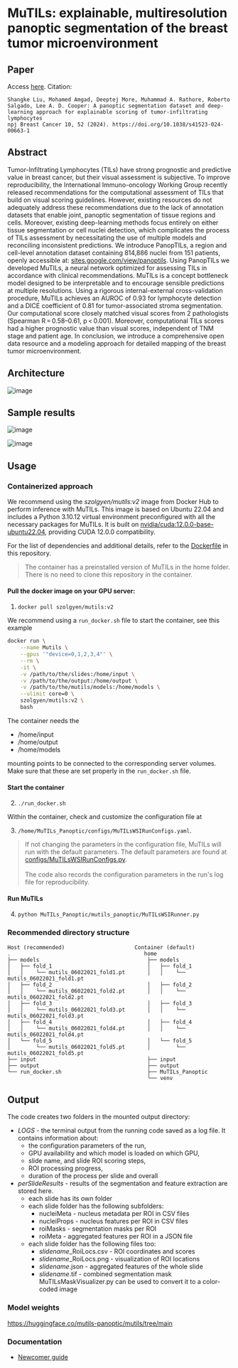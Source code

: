 # MuTILs: explainable, multiresolution panoptic segmentation of the breast tumor microenvironment

## Paper
Access [here](https://www.nature.com/articles/s41523-024-00663-1). Citation:
```
Shangke Liu, Mohamed Amgad, Deeptej More, Muhammad A. Rathore, Roberto Salgado, Lee A. D. Cooper: A panoptic segmentation dataset and deep-learning approach for explainable scoring of tumor-infiltrating lymphocytes
npj Breast Cancer 10, 52 (2024). https://doi.org/10.1038/s41523-024-00663-1
```

## Abstract
Tumor-Infiltrating Lymphocytes (TILs) have strong prognostic and predictive value in breast cancer, but their visual assessment is subjective. To improve reproducibility, the International Immuno-oncology Working Group recently released recommendations for the computational assessment of TILs that build on visual scoring guidelines. However, existing resources do not adequately address these recommendations due to the lack of annotation datasets that enable joint, panoptic segmentation of tissue regions and cells. Moreover, existing deep-learning methods focus entirely on either tissue segmentation or cell nuclei detection, which complicates the process of TILs assessment by necessitating the use of multiple models and reconciling inconsistent predictions. We introduce PanopTILs, a region and cell-level annotation dataset containing 814,886 nuclei from 151 patients, openly accessible at: [sites.google.com/view/panoptils](https://sites.google.com/view/panoptils/home). Using PanopTILs we developed MuTILs, a neural network optimized for assessing TILs in accordance with clinical recommendations. MuTILs is a concept bottleneck model designed to be interpretable and to encourage sensible predictions at multiple resolutions. Using a rigorous internal-external cross-validation procedure, MuTILs achieves an AUROC of 0.93 for lymphocyte detection and a DICE coefficient of 0.81 for tumor-associated stroma segmentation. Our computational score closely matched visual scores from 2 pathologists (Spearman R = 0.58–0.61, p < 0.001). Moreover, computational TILs scores had a higher prognostic value than visual scores, independent of TNM stage and patient age. In conclusion, we introduce a comprehensive open data resource and a modeling approach for detailed mapping of the breast tumor microenvironment.

## Architecture
![image](https://github.com/PathologyDataScience/MuTILs_Panoptic/assets/22067552/e9453cf3-5c9a-4fc3-b12e-8404a27ab48c)

## Sample results
![image](https://github.com/PathologyDataScience/MuTILs_Panoptic/assets/22067552/0e43d964-f560-4e51-b268-de93255ec1bf)

![image](https://github.com/PathologyDataScience/MuTILs_Panoptic/assets/22067552/c3c36f0c-95de-446a-8a9b-3aba172304ce)

## Usage

### Containerized approach

We recommend using the <i>szolgyen/mutils:v2</i> image from Docker Hub to perform inference with MuTILs. This image is based on Ubuntu 22.04 and includes a Python 3.10.12 virtual environment preconfigured with all the necessary packages for MuTILs. It is built on [nvidia/cuda:12.0.0-base-ubuntu22.04](https://hub.docker.com/layers/nvidia/cuda/12.0.0-base-ubuntu22.04/images/sha256-3b6f49136ec6725b6fcc0fc04f2f7711d3d1e22d0328da2ca73e52dbd37fa4b1), providing CUDA 12.0.0 compatibility.

For the list of dependencies and additional details, refer to the [Dockerfile](https://github.com/szolgyen/MuTILs_Panoptic/blob/main/Dockerfile) in this repository.

>The container has a preinstalled version of MuTILs in the home folder. There is no need to clone this repository in the container.

#### Pull the docker image on your GPU server:

1. `docker pull szolgyen/mutils:v2`

We recommend using a `run_docker.sh` file to start the container, see this example

```bash
docker run \
    --name Mutils \
    --gpus '"device=0,1,2,3,4"' \
    --rm \
    -it \
    -v /path/to/the/slides:/home/input \
    -v /path/to/the/output:/home/output \
    -v /path/to/the/mutils/models:/home/models \
    --ulimit core=0 \
    szolgyen/mutils:v2 \
    bash
```
The container needs the

- /home/input
- /home/output
- /home/models

mounting points to be connected to the corresponding server volumes. Make sure that these are set properly in the `run_docker.sh` file.

#### Start the container

2. `./run_docker.sh`

Within the container, check and customize the configuration file at

3. `/home/MuTILs_Panoptic/configs/MuTILsWSIRunConfigs.yaml`.

> If not changing the parameters in the configuration file, MuTILs will run with the default parameters. The default parameters are found at [configs/MuTILsWSIRunConfigs.py](https://github.com/szolgyen/MuTILs_Panoptic/blob/520e1af15714abd9fae24cc9def5a07b5b6a6181/configs/MuTILsWSIRunConfigs.py#L145).<br><br>
The code also records the configuration parameters in the run's log file for reproducibility.

#### Run MuTILs

4. `python MuTILs_Panoptic/mutils_panoptic/MuTILsWSIRunner.py`

### Recommended directory structure

```
Host (recommended)                      Container (default)
.                                          home
├── models                                  ├── models
│   ├── fold_1                              │   ├── fold_1
│   │    └── mutils_06022021_fold1.pt       │   │    └── mutils_06022021_fold1.pt
│   ├── fold_2                              │   ├── fold_2
│   │    └── mutils_06022021_fold2.pt       │   │    └── mutils_06022021_fold2.pt
│   ├── fold_3                              │   ├── fold_3
│   │    └── mutils_06022021_fold3.pt       │   │    └── mutils_06022021_fold3.pt
│   ├── fold_4                              │   ├── fold_4
│   │    └── mutils_06022021_fold4.pt       │   │    └── mutils_06022021_fold4.pt
│   └── fold_5                              │   └── fold_5
│        └── mutils_06022021_fold5.pt       │        └── mutils_06022021_fold5.pt
├── input                                   ├── input
├── output                                  ├── output
└── run_docker.sh                           ├── MuTILs_Panoptic
                                            └── venv
```

## Output

The code creates two folders in the mounted output directory:
   - <i>LOGS</i> - the terminal output from the running code saved as a log file. It contains information about:
       - the configuration parameters of the run,
       - GPU availability and which model is loaded on which GPU,
       - slide name, and slide ROI scoring steps,
       - ROI processing progress,
       - duration of the process per slide and overall
   - <i>perSlideResults</i> - results of the segmentation and feature extraction are stored here.
       - each slide has its own folder
       - each slide folder has the following subfolders:
           - nucleiMeta - nucleus metadata per ROI in CSV files
           - nucleiProps - nucleus features per ROI in CSV files
           - roiMasks - segmentation masks per ROI
           - roiMeta - aggregated features per ROI in a JSON file
       - each slide folder has the following files too:
           - *slidename*_RoiLocs.csv - ROI coordinates and scores
           - *slidename*_RoiLocs.png - visualization of ROI locations
           - *slidename*.json - aggregated features of the whole slide
           - *slidename*.tif - combined segmentation mask <br>MuTILsMaskVisualizer.py can be used to convert it to a color-coded image


### Model weights

https://huggingface.co/mutils-panoptic/mutils/tree/main

### Documentation

- [Newcomer guide](docs/newcomer_guide.md)
